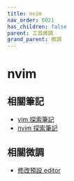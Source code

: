 ```yaml
---
title: nvim
nav_order: 6021
has_children: false
parent: 工具微調
grand_parent: 微調
---
```



# nvim

## 相關筆記

* [vim 探索筆記](https://samwhelp.github.io/note-about-vim/)
* [nvim 探索筆記](https://samwhelp.github.io/note-about-nvim/)


## 相關微調

* [修改預設 editor](https://samwhelp.github.io/note-about-manjaro/read/adjustment/env/editor.html)
